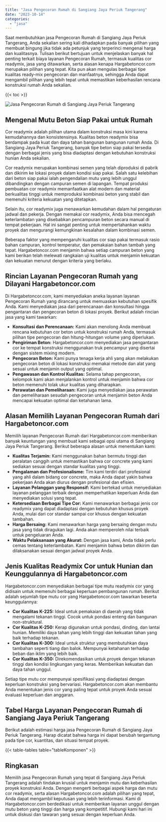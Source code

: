 ```yaml
---
title: "Jasa Pengecoran Rumah di Sangiang Jaya Periuk Tangerang"
date: "2023-10-14"
categories: 
  - "jasa"
---
```



Saat membutuhkan jasa Pengecoran Rumah di Sangiang Jaya Periuk Tangerang, Anda sekalian sering kali dihadapkan pada banyak pilihan yang membuat bingung jika tidak ada petunjuk yang terperinci mengenai harga dan kualitasnya. Tulisan berikut bertujuan untuk menjelaskan banyak hal penting terkait biaya layanan Pengecoran Rumah, termasuk kualitas cor readymix, jasa yang ditawarkan, serta alasan kenapa Hargabetoncor.com merupakan pilihan yang tepat. Kita pun akan mengulas berbagai tipe kualitas ready-mix pengecoran dan manfaatnya, sehingga Anda dapat mengambil pilihan yang lebih tepat untuk memastikan keberhasilan rencana konstruksi rumah Anda sekalian.

{{< toc >}}

![Jasa Pengecoran Rumah di Sangiang Jaya Periuk Tangerang](https://hargareadymixid.github.io/hbc/readymix-hbc%20(28).png)

## Mengenal Mutu Beton Siap Pakai untuk Rumah

Cor readymix adalah pilihan utama dalam konstruksi masa kini karena kemudahannya dan konsistensinya. Kualitas beton readymix bisa berdampak pada kuat dan daya tahan bangunan bangunan rumah Anda. Di Sangiang Jaya Periuk Tangerang, banyak tipe beton siap pakai tersedia dengan berbagai jenis yang bisa diadaptasi dengan kebutuhan konstruksi hunian Anda sekalian.

Cor readymix merupakan kombinasi semen yang telah diproduksi di pabrik dan dikirim ke lokasi proyek dalam kondisi siap pakai. Salah satu kelebihan dari beton siap pakai ialah pengendalian mutu yang lebih unggul dibandingkan dengan campuran semen di lapangan. Tempat produksi pembuatan cor readymix memanfaatkan alat modern dan material berkualitas tinggi untuk memproduksi kombinasi beton yang stabil dan memenuhi kriteria kekuatan yang ditetapkan.

Selain itu, cor readymix juga menawarkan kemudahan dalam hal pengaturan jadwal dan pekerja. Dengan memakai cor readymix, Anda bisa mencegah keterlambatan yang disebabkan pencampuran beton secara manual di tempat pekerjaan. Hal ini sangat penting untuk mempertahankan waktu proyek dan mengurangi kemungkinan kesalahan dalam kombinasi semen.

Beberapa faktor yang mempengaruhi kualitas cor siap pakai termasuk rasio bahan campuran, kontrol temperatur, dan pemakaian bahan tambah yang tepat. Hargabetoncor.com menjamin bahwa setiap campuran beton yang kami berikan telah melewati rangkaian uji kualitas untuk menjamin kekuatan dan kekuatan menurut dengan kriteria yang berlaku.

## Rincian Layanan Pengecoran Rumah yang Dilayani Hargabetoncor.com

Di Hargabetoncor.com, kami menyediakan aneka layanan layanan Pengecoran Rumah yang dirancang untuk memuaskan kebutuhan spesifik Anda. Kami menyediakan jasa dari perencanaan dan konsultasi hingga pengantaran dan pengecoran beton di lokasi proyek. Berikut adalah rincian jasa yang kami tawarkan:

- **Konsultasi dan Perencanaan:** Kami akan menolong Anda membuat rencana kebutuhan cor beton untuk konstruksi rumah Anda, termasuk pilihan tipe pengecoran dan hitung-hitungan volume yang diperlukan.
- **Pengiriman Beton:** Hargabetoncor.com menyediakan jasa pengantaran cor ke tempat konstruksi menggunakan truk pencampur yang disertai dengan sistem mixing modern.
- **Pengecoran Beton:** Kami punya tenaga kerja ahli yang akan melakukan pengecoran beton di lokasi konstruksi memakai metode dan alat yang sesuai untuk menjamin output yang optimal.
- **Pengawasan dan Kontrol Kualitas:** Selama tahap pengecoran, kelompok kami akan menjalankan kontrol untuk menjamin bahwa cor beton memenuhi tolak ukur kualitas yang diharapkan.
- **Perawatan dan Pemeliharaan:** Kami juga menyediakan jasa perawatan dan pemeliharaan sesudah pengecoran untuk menjamin beton Anda mencapai kekuatan optimal dan ketahanan lama.

## Alasan Memilih Layanan Pengecoran Rumah dari Hargabetoncor.com

Memilih layanan Pengecoran Rumah dari Hargabetoncor.com memberikan banyak keuntungan yang membuat kami sebagai opsi utama di Sangiang Jaya Periuk Tangerang. Berikut beberapa alasan untuk menentukan kami:

- **Kualitas Terjamin:** Kami menggunakan bahan bermutu tinggi dan peralatan canggih untuk memastikan bahwa cor concrete yang kami sediakan sesuai dengan standar kualitas yang tinggi.
- **Pengalaman dan Profesionalisme:** Tim kami terdiri dari profesional yang ahli dalam bidang cor concrete, maka Anda dapat yakin bahwa pekerjaan Anda akan diurus dengan profesional dan efisien.
- **Layanan Pelanggan yang Responsif:** Kami bertekad untuk menyediakan layanan pelanggan terbaik dengan memperhatikan keperluan Anda dan menyediakan solusi yang tepat.
- **Ketersediaan Berbagai Tipe Cor:** Kami menawarkan berbagai jenis cor readymix yang dapat diadaptasi dengan kebutuhan khusus proyek Anda, mulai dari cor standar sampai cor khusus dengan kekuatan tambahan.
- **Harga Bersaing:** Kami menawarkan harga yang bersaing dengan mutu jasa yang tidak diragukan lagi. Anda akan memperoleh nilai terbaik untuk pengeluaran Anda.
- **Waktu Pelaksanaan yang Akurat:** Dengan jasa kami, Anda tidak perlu cemas tentang keterlambatan. Kami menjamin bahwa beton dikirim dan dilaksanakan sesuai dengan jadwal proyek Anda.

## Jenis Kualitas Readymix Cor untuk Hunian dan Keunggulannya di Hargabetoncor.com

Hargabetoncor.com menyediakan berbagai tipe mutu readymix cor yang didisain untuk memenuhi berbagai keperluan pembangunan rumah. Berikut adalah sejumlah tipe mutu cor yang Hargabetoncor.com tawarkan beserta keunggulannya:

- **Cor Kualitas K-225:** Ideal untuk pemakaian di daerah yang tidak mengalami tekanan tinggi. Cocok untuk pondasi enteng dan bangunan non-struktural.
- **Cor Kualitas K-250:** Kerap digunakan untuk pondasi, dinding, dan lantai hunian. Memiliki daya tahan yang lebih tinggi dan kekuatan tahan yang baik terhadap tekanan.
- **Cor Kualitas K-300:** Ideal untuk struktur yang membutuhkan daya tambahan seperti tiang dan balok. Mempunyai ketahanan terhadap beban dan iklim yang lebih baik.
- **Cor Kualitas K-350:** Direkomendasikan untuk proyek dengan tekanan tinggi dan kondisi lingkungan yang keras. Memberikan kekuatan dan daya tahan unggul.

Setiap tipe mutu cor mempunyai spesifikasi yang diadaptasi dengan keperluan konstruksi yang bervariasi. Hargabetoncor.com akan membantu Anda menentukan jenis cor yang paling tepat untuk proyek Anda sesuai evaluasi keperluan dan anggaran.

## Tabel Harga Layanan Pengecoran Rumah di Sangiang Jaya Periuk Tangerang

Berikut adalah estimasi harga jasa Pengecoran Rumah di Sangiang Jaya Periuk Tangerang. Harap dicatat bahwa harga ini dapat berubah tergantung pada tipe cor, kuantitas, dan situasi tempat proyek.

{{< table-tables table="tableKomponen" >}}

## Ringkasan

Memilih jasa Pengecoran Rumah yang tepat di Sangiang Jaya Periuk Tangerang adalah tindakan krusial untuk menjamin mutu dan keberhasilan proyek konstruksi Anda. Dengan mengerti berbagai aspek harga dan mutu cor readymix, serta alasan Hargabetoncor.com adalah pilihan yang tepat, Anda dapat mengambil keputusan yang lebih terinformasi. Kami di Hargabetoncor.com berdedikasi untuk memberikan layanan unggul dengan mutu beton yang tinggi dan harga yang kompetitif. Hubungi kami hari ini untuk diskusi dan tawaran yang sesuai dengan keperluan Anda.
